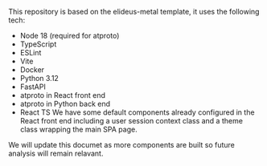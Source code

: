 This repository is based on the elideus-metal template, it uses the following tech:
- Node 18 (required for atproto)
- TypeScript
- ESLint
- Vite
- Docker
- Python 3.12
- FastAPI
- atproto in React front end
- atproto in Python back end
- React TS
We have some default components already configured in the React front end including a user session context class and a theme class wrapping the main SPA page.

We will update this documet as more components are built so future analysis will remain relavant.